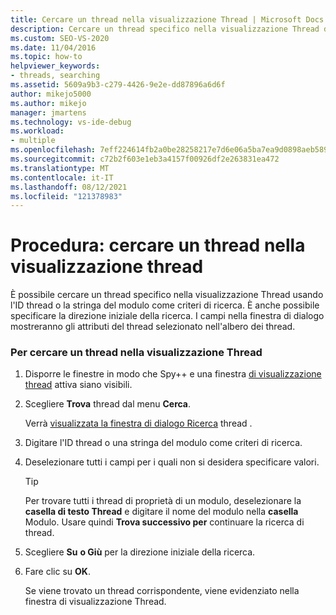 ```yaml
---
title: Cercare un thread nella visualizzazione Thread | Microsoft Docs
description: Cercare un thread specifico nella visualizzazione Thread dello strumento Spy++ usando l'ID thread o la stringa del modulo come criteri di ricerca durante il debug in Visual Studio.
ms.custom: SEO-VS-2020
ms.date: 11/04/2016
ms.topic: how-to
helpviewer_keywords:
- threads, searching
ms.assetid: 5609a9b3-c279-4426-9e2e-dd87896a6d6f
author: mikejo5000
ms.author: mikejo
manager: jmartens
ms.technology: vs-ide-debug
ms.workload:
- multiple
ms.openlocfilehash: 7eff224614fb2a0be28258217e7d6e06a5ba7ea9d0898aeb58957e9a25610813
ms.sourcegitcommit: c72b2f603e1eb3a4157f00926df2e263831ea472
ms.translationtype: MT
ms.contentlocale: it-IT
ms.lasthandoff: 08/12/2021
ms.locfileid: "121378983"
---
```

# <a name="how-to-search-for-a-thread-in-threads-view"></a>Procedura: cercare un thread nella visualizzazione thread
È possibile cercare un thread specifico nella visualizzazione Thread usando l'ID thread o la stringa del modulo come criteri di ricerca. È anche possibile specificare la direzione iniziale della ricerca. I campi nella finestra di dialogo mostreranno gli attributi del thread selezionato nell'albero dei thread.

### <a name="to-search-for-a-thread-in-threads-view"></a>Per cercare un thread nella visualizzazione Thread

1. Disporre le finestre in modo che Spy++ e una finestra [di visualizzazione thread](../debugger/threads-view.md) attiva siano visibili.

2. Scegliere **Trova** thread dal menu **Cerca**.

    Verrà [visualizzata la finestra di dialogo Ricerca](../debugger/thread-search-dialog-box.md) thread .

3. Digitare l'ID thread o una stringa del modulo come criteri di ricerca.

4. Deselezionare tutti i campi per i quali non si desidera specificare valori.

   > [!TIP]
   > Per trovare tutti i thread di proprietà di un modulo, deselezionare la **casella di testo Thread** e digitare il nome del modulo nella **casella** Modulo. Usare quindi **Trova successivo per** continuare la ricerca di thread.

5. Scegliere **Su** **o Giù** per la direzione iniziale della ricerca.

6. Fare clic su **OK**.

   Se viene trovato un thread corrispondente, viene evidenziato nella finestra di visualizzazione Thread.